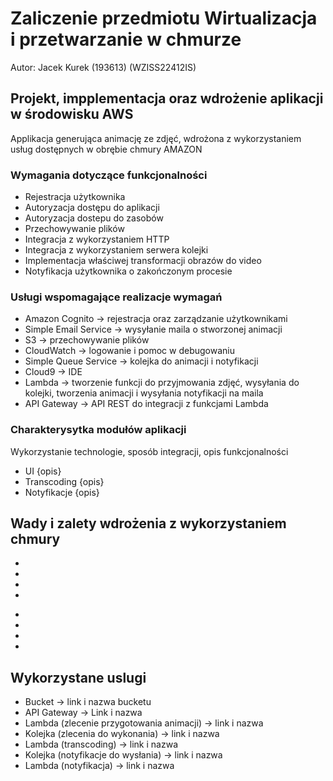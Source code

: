 # Zaliczenie przedmiotu Wirtualizacja i przetwarzanie w chmurze

Autor: Jacek Kurek (193613) (WZISS22412IS)

## Projekt, impplementacja oraz wdrożenie aplikacji w środowisku AWS

Applikacja generująca animację ze zdjęć, wdrożona z wykorzystaniem usług dostępnych w obrębie chmury AMAZON

### Wymagania dotyczące funkcjonalności

* Rejestracja użytkownika
* Autoryzacja dostępu do aplikacji
* Autoryzacja dostepu do zasobów
* Przechowywanie plików
* Integracja z wykorzystaniem HTTP
* Integracja z wykorzystaniem serwera kolejki
* Implementacja właściwej transformacji obrazów do video
* Notyfikacja użytkownika o zakończonym procesie

### Usługi wspomagające realizacje wymagań

* Amazon Cognito -> rejestracja oraz zarządzanie użytkownikami
* Simple Email Service -> wysyłanie maila o stworzonej animacji
* S3 -> przechowywanie plików
* CloudWatch -> logowanie i pomoc w debugowaniu
* Simple Queue Service -> kolejka do animacji i notyfikacji 
* Cloud9 -> IDE
* Lambda -> tworzenie funkcji do przyjmowania zdjęć, wysyłania do kolejki, tworzenia animacji i wysyłania notyfikacji na maila
* API Gateway -> API REST do integracji z funkcjami Lambda

### Charakterysytka modułów aplikacji
Wykorzystanie technologie, sposób integracji, opis funkcjonalności

* UI
    {opis}
* Transcoding
    {opis}
* Notyfikacje
    {opis}

## Wady i zalety wdrożenia z wykorzystaniem chmury

+
+
+
+

-
-
-
-

## Wykorzystane uslugi

* Bucket -> link i nazwa bucketu
* API Gateway -> Link i nazwa 
* Lambda (zlecenie przygotowania animacji) -> link i nazwa
* Kolejka (zlecenia do wykonania) -> link i nazwa
* Lambda (transcoding) -> link i nazwa
* Kolejka (notyfikacje do wysłania) -> link i nazwa
* Lambda (notyfikacja) -> link i nazwa


